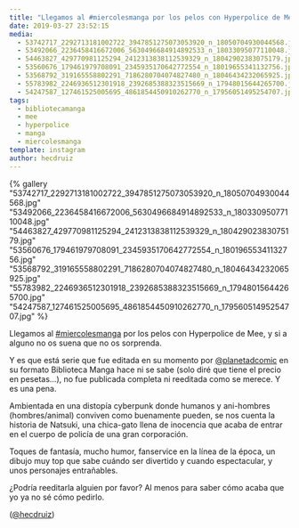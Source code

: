 ```yaml
---
title: "Llegamos al #miercolesmanga por los pelos con Hyperpolice de Mee, y si a alguno no os suena que no os sorprenda"
date: 2019-03-27 23:52:15
media: 
  - 53742717_2292713181002722_3947851275073053920_n_18050704930044568.jpg
  - 53492066_2236458416672006_5630496684914892533_n_18033095077110048.jpg
  - 54463827_429770981125294_2412313838112539329_n_18042902383075179.jpg
  - 53560676_179461979708091_2345935170642772554_n_18019655341132756.jpg
  - 53568792_319165558802291_7186280704074827480_n_18046434232065925.jpg
  - 55783982_2246936512301918_2392685388323515669_n_17948015644265700.jpg
  - 54247587_127461525005695_4861854450910262770_n_17956051495254707.jpg
tags: 
  - bibliotecamanga
  - mee
  - hyperpolice
  - manga
  - miercolesmanga
template: instagram
author: hecdruiz
---
```


{% gallery "53742717_2292713181002722_3947851275073053920_n_18050704930044568.jpg" "53492066_2236458416672006_5630496684914892533_n_18033095077110048.jpg" "54463827_429770981125294_2412313838112539329_n_18042902383075179.jpg" "53560676_179461979708091_2345935170642772554_n_18019655341132756.jpg" "53568792_319165558802291_7186280704074827480_n_18046434232065925.jpg" "55783982_2246936512301918_2392685388323515669_n_17948015644265700.jpg" "54247587_127461525005695_4861854450910262770_n_17956051495254707.jpg" %}

Llegamos al [#miercolesmanga](/tags/miercolesmanga) por los pelos con Hyperpolice de Mee, y si a alguno no os suena que no os sorprenda.

Y es que está serie que fue editada en su momento por [@planetadcomic](https://instagram.com/planetadcomic) en su formato Biblioteca Manga hace ni se sabe (solo diré que tiene el precio en pesetas...), no fue publicada completa ni reeditada como se merece. Y es una pena.

Ambientada en una distopía cyberpunk donde humanos y ani-hombres (hombres/animal) conviven como buenamente pueden, se nos cuenta la historia de Natsuki, una chica-gato llena de inocencia que acaba de entrar en el cuerpo de policía de una gran corporación.

Toques de fantasía, mucho humor, fanservice en la línea de la época, un dibujo muy top que sabe cuándo ser divertido y cuando espectacular, y unos personajes entrañables.

¿Podría reeditarla alguien por favor? Al menos para saber cómo acaba que yo ya no sé cómo pedirlo.

([@hecdruiz](https://instagram.com/hecdruiz))
